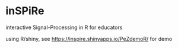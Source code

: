 # inSPiRe
interactive Signal-Processing in R for educators

using R/shiny, see https://inspire.shinyapps.io/PeZdemoR/ for demo
